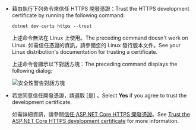 * <span data-ttu-id="62244-101">藉由執行下列命令來信任 HTTPS 開發憑證：</span><span class="sxs-lookup"><span data-stu-id="62244-101">Trust the HTTPS development certificate by running the following command:</span></span>

  ```console
  dotnet dev-certs https --trust
  ```
  
  <span data-ttu-id="62244-102">上述命令無法在 Linux 上使用。</span><span class="sxs-lookup"><span data-stu-id="62244-102">The preceding command doesn't work on Linux.</span></span> <span data-ttu-id="62244-103">如需信任憑證的資訊，請參閱您的 Linux 發行版本文件。</span><span class="sxs-lookup"><span data-stu-id="62244-103">See your Linux distribution's documentation for trusting a certificate.</span></span>

  <span data-ttu-id="62244-104">上述命令會顯示以下對話方塊：</span><span class="sxs-lookup"><span data-stu-id="62244-104">The preceding command displays the following dialog:</span></span>

  ![安全性警告對話方塊](~/getting-started/_static/cert.png)

* <span data-ttu-id="62244-106">若您同意信任開發憑證，請選取 [是]  。</span><span class="sxs-lookup"><span data-stu-id="62244-106">Select **Yes** if you agree to trust the development certificate.</span></span>

  <span data-ttu-id="62244-107">如需詳細資訊，請參閱[信任 ASP.NET Core HTTPS 開發憑證](xref:security/enforcing-ssl#trust-the-aspnet-core-https-development-certificate-on-windows-and-macos)。</span><span class="sxs-lookup"><span data-stu-id="62244-107">See [Trust the ASP.NET Core HTTPS development certificate](xref:security/enforcing-ssl#trust-the-aspnet-core-https-development-certificate-on-windows-and-macos) for more information.</span></span>
  
